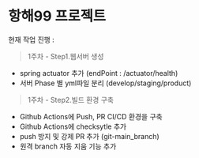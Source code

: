 # 항해99 프로젝트 

현재 작업 진행 : 
> 1주차 - Step1.웹서버 생성
- spring actuator 추가 (endPoint : /actuator/health)
- 서버 Phase 별 yml파일 분리 (develop/staging/product)

> 1주차 - Step2.빌드 환경 구축
- Github Actions에 Push, PR CI/CD 환경을 구축
- Github Actions에 checksytle 추가
- push 방지 및 강제 PR 추가 (git-main_branch) 
- 원격 branch 자동 지움 기능 추가